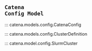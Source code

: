 ## <a name="config_model"></a><code>Catena Config Model</code>
::: catena.models.config.CatenaConfig

::: catena.models.config.ClusterDefinition

::: catena.model.config.SlurmCluster